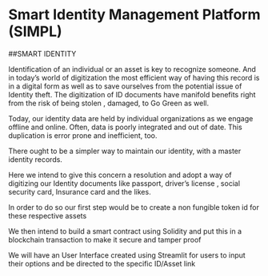 # Smart Identity Management Platform (SIMPL)

##SMART IDENTITY


Identification of an individual or an asset is key to recognize someone. And in today’s world of digitization the most efficient way of having this record is in a digital form as well as to save ourselves from the potential issue of Identity  theft. The digitization of ID documents have manifold benefits right from the risk of being stolen , damaged, to Go Green as well. 

Today, our identity data are held by individual organizations as we engage offline and online. Often, data is poorly integrated and out of date. This duplication is error prone and inefficient, too.

There ought to be a simpler way to maintain our identity, with a master identity records. 

Here we intend to give this concern a resolution and adopt a way of digitizing our Identity documents like passport, driver’s license , social security card, Insurance card and the likes.

In order to do so our first step would be to create a non fungible token id for these respective assets

We then intend to build a smart contract using Solidity and put this in a blockchain transaction to make it secure and tamper proof

We will have an User Interface created using Streamlit for users to input their options and be directed to the specific ID/Asset link

